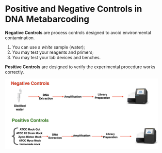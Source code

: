 Positive and Negative Controls in DNA Metabarcoding
===================================================

**Negative Controls** are process controls designed to avoid environmental contamination.  
1. You can use a _white_ sample (water);
2. You may test your reagents and primers;
3. You may test your lab devices and benches. 

**Positive Controls** are designed to verify the experimental procedure works correctly.  

![controls](./controls.png)